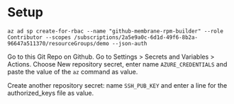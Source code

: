 # Setup

```
az ad sp create-for-rbac --name "github-membrane-rpm-builder" --role Contributor --scopes /subscriptions/2a5e9a0c-6d1d-49f6-8b2a-96647a511370/resourceGroups/demo --json-auth
```

Go to this Git Repo on Github.
Go to Settings > Secrets and Variables > Actions.
Choose New repository secret, enter name `AZURE_CREDENTIALS` and paste the value of the `az` command as value.

Create another repository secret: name `SSH_PUB_KEY` and enter a line for the authorized_keys file as value.
